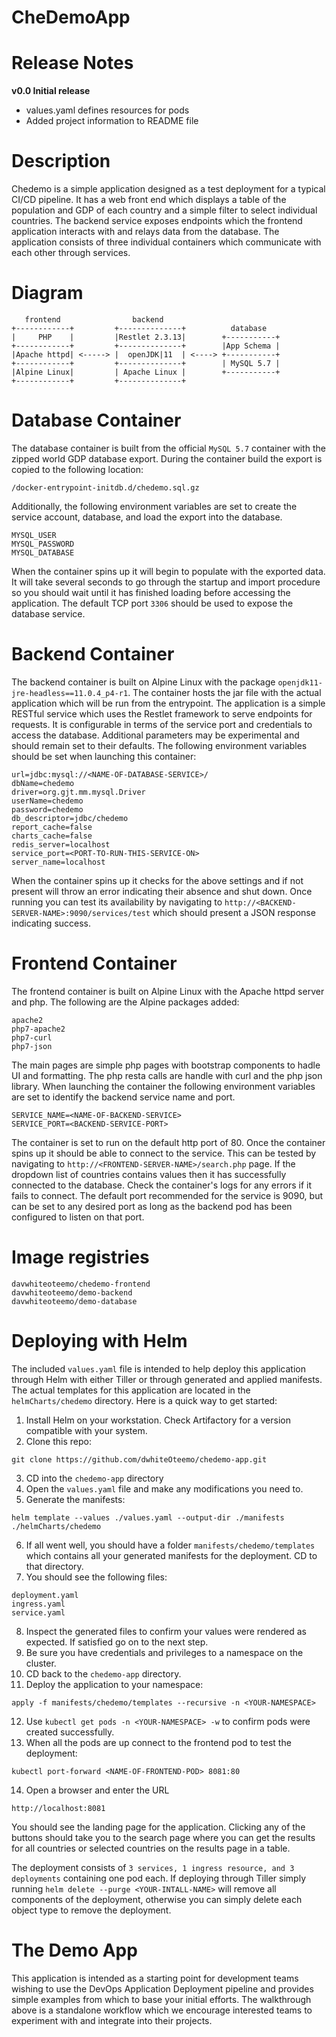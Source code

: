 # CheDemoApp

# Release Notes
**v0.0 Initial release**
- values.yaml defines resources for pods
- Added project information to README file

# Description
Chedemo is a simple application designed as a test deployment for a typical CI/CD pipeline. It has a web front end which displays a table of the population and GDP of each country and a simple filter to select individual countries. The backend service exposes endpoints which the frontend application interacts with and relays data from the database. The application consists of three individual containers which communicate with each other through services. 

# Diagram

```
   frontend                backend
+------------+         +--------------+          database
|     PHP    |         |Restlet 2.3.13|        +-----------+
+------------+         +--------------+        |App Schema |
|Apache httpd| <-----> |  openJDK|11  | <----> +-----------+
+------------+         +--------------+        | MySQL 5.7 |
|Alpine Linux|         | Apache Linux |        +-----------+
+------------+         +--------------+

```

# Database Container
The database container is built from the official ```MySQL 5.7``` container with the zipped world GDP database export. During the container build the export is copied to the following location: 

```/docker-entrypoint-initdb.d/chedemo.sql.gz```

Additionally, the following environment variables are set to create the service account, database, and load the export into the database.

```
MYSQL_USER 
MYSQL_PASSWORD
MYSQL_DATABASE
```
When the container spins up it will begin to populate with the exported data. It will take several seconds to go through the startup and import procedure so you should wait until it has finished loading before accessing the application. The default TCP port ```3306``` should be used to expose the database service.

# Backend Container
The backend container is built on Alpine Linux with the package 
```openjdk11-jre-headless==11.0.4_p4-r1```. The container hosts the jar file with the actual application which will be run from the entrypoint. The application is a simple RESTful service which uses the Restlet framework to serve endpoints for requests. It is configurable in terms of the service port and credentials to access the database. Additional parameters may be experimental and should remain set to their defaults. The following environment variables should be set when launching this container:

```
url=jdbc:mysql://<NAME-OF-DATABASE-SERVICE>/
dbName=chedemo
driver=org.gjt.mm.mysql.Driver
userName=chedemo
password=chedemo
db_descriptor=jdbc/chedemo
report_cache=false
charts_cache=false
redis_server=localhost
service_port=<PORT-TO-RUN-THIS-SERVICE-ON>
server_name=localhost
```

When the container spins up it checks for the above settings and if not present will throw an error indicating their absence and shut down. Once running you can test its availability by navigating to ```http://<BACKEND-SERVER-NAME>:9090/services/test``` which should present a JSON response indicating success.

# Frontend Container
The frontend container is built on Alpine Linux with the Apache httpd server and php. The following are the Alpine packages added:

```
apache2 
php7-apache2 
php7-curl 
php7-json
```
The main pages are simple php pages with bootstrap components to hadle UI and formatting. The php resta calls are handle with curl and the php json library. When launching the container the following environment variables are set to identify the backend service name and port.
```
SERVICE_NAME=<NAME-OF-BACKEND-SERVICE>
SERVICE_PORT=<BACKEND-SERVICE-PORT>
```
The container is set to run on the default http port of 80. Once the container spins up it should be able to connect to the service. This can be tested by navigating to ```http://<FRONTEND-SERVER-NAME>/search.php``` page. If the dropdown list of countries contains values then it has successfully connected to the database. Check the container's logs for any errors if it fails to connect. The default port recommended for the service is 9090, but can be set to any desired port as long as the backend pod has been configured to listen on that port.

# Image registries
```
davwhiteoteemo/chedemo-frontend
davwhiteoteemo/demo-backend
davwhiteoteemo/demo-database
```

# Deploying with Helm
The included ```values.yaml``` file is intended to help deploy this application through Helm with either Tiller or through generated and applied manifests. The actual templates for this application are located in the ```helmCharts/chedemo``` directory. Here is a quick way to get started:

1. Install Helm on your workstation. Check Artifactory for a version compatible with your system.
2. Clone this repo:
```
git clone https://github.com/dwhiteOteemo/chedemo-app.git
```
3. CD into the ```chedemo-app``` directory
4. Open the ```values.yaml``` file and make any modifications you need to.
5. Generate the manifests:
```
helm template --values ./values.yaml --output-dir ./manifests ./helmCharts/chedemo
```
6. If all went well, you should have a folder ```manifests/chedemo/templates``` which contains all your generated manifests for the deployment. CD to that directory.
7. You should see the following files:
```
deployment.yaml
ingress.yaml
service.yaml
```
8. Inspect the generated files to confirm your values were rendered as expected. If satisfied go on to the next step.
9. Be sure you have credentials and privileges to a namespace on the cluster.
10. CD back to the ```chedemo-app``` directory.
11. Deploy the application to your namespace:
```
apply -f manifests/chedemo/templates --recursive -n <YOUR-NAMESPACE>
```
12. Use ```kubectl get pods -n <YOUR-NAMESPACE> -w``` to confirm pods were created successfully.
13. When all the pods are up connect to the frontend pod to test the deployment:
```
kubectl port-forward <NAME-OF-FRONTEND-POD> 8081:80
```
14. Open a browser and enter the URL 
```
http://localhost:8081
``` 
You should see the landing page for the application. Clicking any of the buttons should take you to the search page where you can get the results for all countries or selected countries on the results page in a table. 

The deployment consists of ```3 services, 1 ingress resource, and 3 deployments``` containing one pod each. If deploying through Tiller simply running ```helm delete --purge <YOUR-INTALL-NAME>``` will remove all components of the deployment, otherwise you can simply delete each object type to remove the deployment.

# The Demo App
This application is intended as a starting point for development teams wishing to use the DevOps Application Deployment pipeline and provides simple examples from which to base your initial efforts. The walkthrough above is a standalone workflow which we encourage interested teams to experiment with and integrate into their projects. 